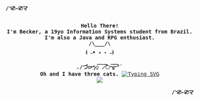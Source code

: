 <p align="left"><strong><samp>/ᐠ⎚-⎚マ</samp></strong></p>
<p align="center">
    <samp><br>
        <b>
            Hello There!
            <br>
            I'm Becker, a 19yo Information Systems
            student from Brazil.
            I'm also a Java and RPG enthusiast.
            <br>
            /\___/\ <br>
            ꒰ ˶• ༝ - ˶꒱ <br>
            ./づᡕᠵ᠊ᡃ࡚ࠢ࠘ ⸝່ࠡࠣ᠊߯᠆ࠣ࠘ᡁࠣ࠘᠊᠊°`
            <br>
            Oh and I have three cats.
        </b>
        <a href="https://git.io/typing-svg"><img
                src="https://readme-typing-svg.herokuapp.com?font=Fira+Code&pause=1000&color=3A78AB&center=true&vCenter=true&random=false&width=200&lines=%2F%2F+no+comment"
                alt="Typing SVG" /></a>
        <br>
        <img
            src="https://skillicons.dev/icons?i=java,javascript,c,cpp,nodejs,figma,bootstrap,react,postgres,vscode,discord,notion&perline=4">
        <br>
    </samp>
</p>


<p align="right"><strong><samp>/ᐠ⎚-⎚マ</samp></strong></p>
